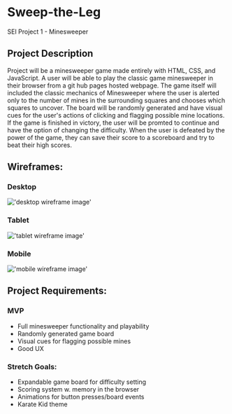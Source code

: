 # Sweep-the-Leg
SEI Project 1 - Minesweeper

## Project Description
Project will be a minesweeper game made entirely with HTML, CSS, and JavaScript. A user will be able to play the classic game minesweeper in their browser from a git hub pages hosted webpage. The game itself will included the classic mechanics of Minesweeper where the user is alerted only to the number of mines in the surrounding squares and chooses which squares to uncover. The board will be randomly generated and have visual cues for the user's actions of clicking and flagging possible mine locations. If the game is finished in victory, the user will be promted to continue and have the option of changing the difficulty. When the user is defeated by the power of the game, they can save their score to a scoreboard and try to beat their high scores. 



## Wireframes:
### Desktop
!['desktop wireframe image'](https://i.imgur.com/Tj6tZFY.png)

### Tablet
!['tablet wireframe image'](https://i.imgur.com/CqFbRqD.png)

### Mobile
!['mobile wireframe image'](https://i.imgur.com/LMSoSiQ.png)



## Project Requirements:
### MVP
- Full minesweeper functionality and playability
- Randomly generated game board
- Visual cues for flagging possible mines
- Good UX

### Stretch Goals:
- Expandable game board for difficulty setting
- Scoring system w. memory in the browser
- Animations for button presses/board events
- Karate Kid theme